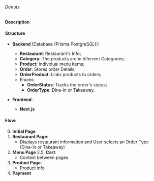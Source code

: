 ###### Donuts
#### Description

#### Structure

- **Backend** (Database (Prisma PostgreSQL)):
  - **Restaurant**: Restaurant's Info;
  - **Category**: The products are in diferrent Categories;
  - **Product**: Individual menu items;
  - **Order**: Stores order Details;
  - **OrderProduct**: Links products to orders;
  - Enums:
    - **OrderStatus**: Tracks the order's status;
    - **OrderType**: Dine-in or Takeaway.

- **Frontend**:
  - **Next.js**

#### Flow:

0. **Initial Page**
1. **Restaurant Page**:
    - Displays restaurant information and User selects an Order Type (Dine-In or Takeaway)
2. **Menu Page**
2.5. **Cart**:
    - Context between pages
3. **Product Page**:
    - Product info
4. **Payment**